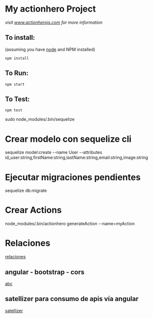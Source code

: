 # My actionhero Project

*visit www.actionherojs.com for more information*

## To install:
(assuming you have [node](http://nodejs.org/) and NPM installed)

`npm install`

## To Run:
`npm start`

## To Test:
`npm test`

sudo node_modules/.bin/sequelize 

# Crear modelo con sequelize cli

sequelize model:create --name User --attributes id_user:string,firstName:string,lastName:string,email:string,image:string


# Ejecutar migraciones pendientes

sequelize db:migrate

# Crear Actions

node_modules/.bin/actionhero generateAction --name=myAction

# Relaciones

[relaciones](http://stackoverflow.com/questions/22958683/how-to-implement-many-to-many-association-in-sequelize)

## angular - bootstrap - cors

[abc](https://github.com/evantahler/actionhero-angular-bootstrap-cors-csrf)

## satellizer para consumo de apis vía angular
[satellizer](https://github.com/sahat/satellizer)
